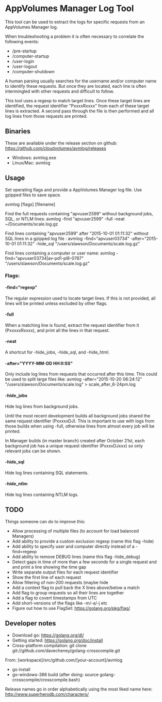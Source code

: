 # AppVolumes Manager Log Tool

This tool can be used to extract the logs for specific requests from an AppVolumes Manager log.

When troubleshooting a problem it is often necessary to correlate the following events:

* /pre-startup
* /computer-startup
* /user-login
* /user-logout
* /computer-shutdown

A human parsing usually searches for the username and/or computer name to identify these requests.
But once they are located, each line is often intermingled with other requests and difficult to follow.

This tool uses a regexp to match target lines. 
Once these target lines are identified, the request identifier "PxxxxRxxxx" from each of these target lines is extracted.
A second pass through the file is then performed and all log lines from those requests are printed.


## Binaries

These are available under the release section on github: https://github.com/cloudvolumes/avmlog/releases

- Windows: avmlog.exe
- Linux/Mac: avmlog


## Usage

Set operating flags and provide a AppVolumes Manager log file. Use gzipped files to save space.

avmlog [flags] [filename]

Find the full requests containing "apvuser2599" without background jobs, SQL, or NTLM lines:
avmlog -find "apvuser2599" -full -neat ~/Documents/scale.log.gz

Find lines containing "apvuser2599" after "2015-10-01 01:11:32" without SQL lines in a gzipped log file :
avmlog -find="apvuser03734" -after="2015-10-01 01:11:32" -hide_sql "/users/slawson/Documents/scale.log.gz"

Find lines containing a computer or user name:
avmlog -find="apvuser03734|av-pd1-pl8-0787" "/users/slawson/Documents/scale.log.gz"


### Flags:

#### -find="regexp"

The regular expression used to locate target lines.
If this is not provided, all lines will be printed unless excluded by other flags.

#### -full

When a matching line is found, extract the request identifier from it (PxxxxxRxxxx),
and print all the lines in that request.

#### -neat

A shortcut for -hide_jobs, -hide_sql, and -hide_html.

#### -after="YYYY-MM-DD HH:II:SS"

Only include log lines from requests that occurred after this time.
This could be used to split large files like:
avmlog -after="2015-10-20 06:24:12" "/users/slawson/Documents/scale.log" > scale_after_6-24pm.log

#### -hide_jobs

Hide log lines from background jobs.

Until the most recent development builds all background jobs shared the same request identifier (PxxxxxDJ).
This is important to use with logs from those builds when using -full, 
otherwise lines from almost every job will be printed.

In Manager builds (in master branch) created after October 21st, 
each background job has a unique request identifier (PxxxxDJxxx) so only relevant jobs can be shown. 

#### -hide_sql

Hide log lines containing SQL statements.

#### -hide_ntlm

Hide log lines containing NTLM logs.


## TODO

Things someone can do to improve this:

- Allow processing of multiple files (to account for load balanced Managers)
- Add ability to provide a custom exclusion regexp (name this flag -hide)
- Add ability to specify user and computer directly instead of a -find=regexp
- Add ability to remove DEBUG lines (name this flag -hide_debug)
- Detect gaps in time of more than a few seconds for a single request and and print a line showing the time gap
- Write separate output files for each request identifier
- Show the first line of each request
- Allow filtering of non-200 requests (maybe hide 
- Add a context flag to pull back the X lines above/below a match
- Add flag to group requests so all their lines are together
- Add a flag to covert timestamps from UTC
- Add short-versions of the flags like -m/-a/-j etc
- Figure out how to use FlagSet: https://golang.org/pkg/flag/


## Developer notes

- Download go: https://golang.org/dl/
- Getting started: https://golang.org/doc/install
- Cross-platform compilation: git clone git://github.com/davecheney/golang-crosscompile.git

From: [workspace]/src/github.com/[your-account]/avmlog
- go install
- go-windows-386 build  (after doing: source golang-crosscompile/crosscompile.bash)

Release names go in order alphabetically using the most liked name here:
http://www.superherodb.com/characters/